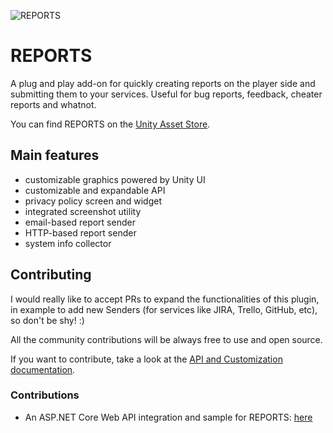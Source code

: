 ![REPORTS](https://github.com/emanzione/REPORTS/blob/main/logo.png)

# REPORTS

A plug and play add-on for quickly creating reports on the player side and submitting them to your services. Useful for bug reports, feedback, cheater reports and whatnot.

You can find REPORTS on the [Unity Asset Store](https://assetstore.unity.com/packages/tools/utilities/reports-reporting-system-216587).

## Main features

* customizable graphics powered by Unity UI
* customizable and expandable API
* privacy policy screen and widget
* integrated screenshot utility
* email-based report sender
* HTTP-based report sender
* system info collector

## Contributing

I would really like to accept PRs to expand the functionalities of this plugin, in example to add new Senders (for services like JIRA, Trello, GitHub, etc), so don't be shy! :)

All the community contributions will be always free to use and open source.

If you want to contribute, take a look at the [API and Customization documentation](https://github.com/emanzione/REPORTS/wiki/API-and-Customization).

### Contributions

* An ASP.NET Core Web API integration and sample for REPORTS: [here](https://github.com/emanzione/REPORTS/tree/main/Utilities/MHLab.Reports.Backend.Sample)